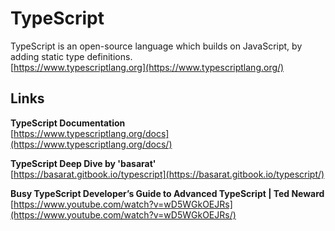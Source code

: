 # TypeScript
TypeScript is an open-source language which builds on JavaScript, by adding static type definitions.  
[https://www.typescriptlang.org](https://www.typescriptlang.org/)

## Links
**TypeScript Documentation**  
[https://www.typescriptlang.org/docs](https://www.typescriptlang.org/docs/)

**TypeScript Deep Dive by 'basarat'**  
[https://basarat.gitbook.io/typescript](https://basarat.gitbook.io/typescript/)

**Busy TypeScript Developer’s Guide to Advanced TypeScript | Ted Neward**  
[https://www.youtube.com/watch?v=wD5WGkOEJRs](https://www.youtube.com/watch?v=wD5WGkOEJRs/)
